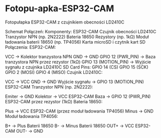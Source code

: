 # Fotopu-apka-ESP32-CAM
Fotopułapka ESP32-CAM z czujnikiem obecności LD2410C

Schemat Połączeń:
Komponenty:
ESP32-CAM
Czujnik obecności LD2410C
Tranzystor NPN (np. 2N2222)
Bateria 18650
Rezystory (np. 1kΩ)
Moduł ładowania baterii 18650 (np. TP4056)
Karta microSD i czytnik kart SD
Połączenia:
ESP32-CAM:

VCC -> Kolektor tranzystora NPN
GND -> GND
GPIO 12 (PWR_PIN) -> Baza tranzystora NPN przez rezystor (1kΩ)
GPIO 13 (MOTION_PIN) -> Wyjście sygnału z czujnika LD2410C
SD Card Pins:
GPIO 14 (CS)
GPIO 15 (SCK)
GPIO 2 (MOSI)
GPIO 4 (MISO)
Czujnik LD2410C:

VCC -> VCC
GND -> GND
Wyjście sygnału -> GPIO 13 (MOTION_PIN) ESP32-CAM
Tranzystor NPN (np. 2N2222):

Emiter -> GND
Kolektor -> VCC ESP32-CAM
Baza -> GPIO 12 (PWR_PIN) ESP32-CAM przez rezystor (1kΩ)
Bateria 18650:

Plus -> VCC ESP32-CAM (przez moduł ładowania TP4056)
Minus -> GND
Moduł ładowania TP4056:

B+ -> Plus Baterii 18650
B- -> Minus Baterii 18650
OUT+ -> VCC ESP32-CAM
OUT- -> GND

